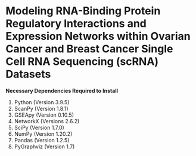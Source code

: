 # Modeling RNA-Binding Protein Regulatory Interactions and Expression Networks within Ovarian Cancer and Breast Cancer Single Cell RNA Sequencing (scRNA) Datasets
**Necessary Dependencies Required to Install**
1. Python (Version 3.9.5)
2. ScanPy (Version 1.8.1)
3. GSEApy (Version 0.10.5)
4. NetworkX (Versions 2.6.2)
5. SciPy (Version 1.7.0)
6. NumPy (Version 1.20.2)
7. Pandas (Version 1.2.5)
8. PyGraphviz (Version 1.7)
